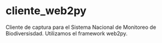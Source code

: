 # cliente_web2py
Cliente de captura para el Sistema Nacional de Monitoreo de Biodiversisdad. 
Utilizamos el framework web2py.
